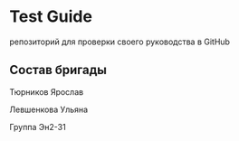 # Test Guide
репозиторий для проверки своего руководства в GitHub

## Состав бригады

Тюрников Ярослав

Левшенкова Ульяна

Группа Эн2-31
